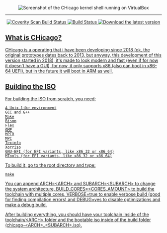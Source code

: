 <p align=center><img alt="Screenshot of the CHicago kernel shell running on VirtualBox" src="https://github.com/CHOSTeam/CHicago/blob/master/kernel-shell.png"></p>

---

<p align=center>

<a href="https://scan.coverity.com/projects/chosteam-chicago">
  <img alt="Coverity Scan Build Status"
       src="https://scan.coverity.com/projects/17765/badge.svg"/>
</a>

<a href="https://travis-ci.com/CHOSTeam/CHicago">
  <img alt="Build Status"
       src="https://travis-ci.com/CHOSTeam/CHicago.svg?branch=master"/>

<a href="https://github.com/CHOSTeam/CHicago/releases/latest">
  <img alt="Download the latest version"
       src="https://img.shields.io/badge/Download-latest-green.svg"/>

</p>

## What is CHicago?

CHicago is a operating that i have been developing since 2018 (ok, the original prototypes dates back to 2013, but anyway, this development of this version started in 2018), it's made to look modern and fast (even if for now it doesn't have a GUI), for now, it only supports x86 (also can boot in x86-64 UEFI), but in the future it will boot in ARM as well.

## Building the ISO

For building the ISO from scratch, you need:

	A Unix-like environment
	GCC and G++
	Make
	Bison
	Flex
	GMP
	MPFR
	MPC
	Texinfo
	Xorriso
	GNU-EFI (for EFI variants, like x86_32 or x86_64)
	MTools (for EFI variants, like x86_32 or x86_64)

To build it, go to the root directory and type:

	make

You can append ARCH=\<ARCH\> and SUBARCH=\<SUBARCH\> to change the system architecture, BUILD_CORES=\<CORES_AMOUNT\> to build the toolchain with multiple cores, VERBOSE=true to enable verbose build (good for finding compilation errors) and DEBUG=yes to disable optimizations and make a debug build.

After building everything, you should have your toolchain inside of the toolchain/\<ARCH\> folder and the bootable iso inside of the build folder (chicago-\<ARCH\>_\<SUBARCH\>.iso).
